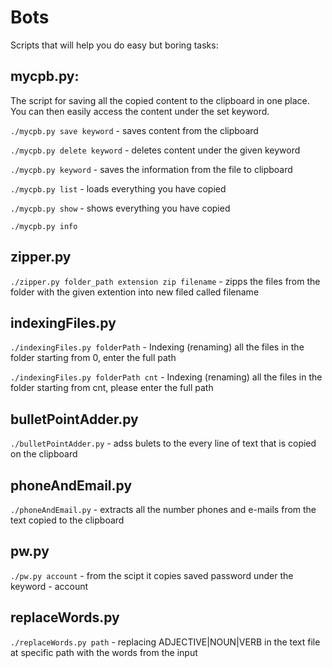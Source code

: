 # Bots

Scripts that will help you do easy but boring tasks:

## mycpb.py:
The script for saving all the copied content to the clipboard in one place. You can then easily access the content under the set keyword.

<code>./mycpb.py save keyword</code>  - saves content from the clipboard 
  
<code>./mycpb.py delete keyword</code>  - deletes content under the given keyword 
  
<code>./mycpb.py  keyword</code>  - saves the information from the file to clipboard
  
<code>./mycpb.py list</code>  - loads everything you have copied 
  
<code>./mycpb.py show</code>  - shows everything you have copied 
  
<code>./mycpb.py info</code>

## zipper.py

<code>./zipper.py folder_path extension zip filename</code> - zipps the files from the folder with the given extention into new filed called filename

## indexingFiles.py

<code>./indexingFiles.py folderPath</code> - Indexing (renaming) all the files in the folder starting from 0, enter the full path

<code>./indexingFiles.py folderPath cnt</code> - Indexing (renaming) all the files in the folder starting from cnt, please enter the full path

## bulletPointAdder.py

<code>./bulletPointAdder.py</code> - adss bulets to the every line of text that is copied on the clipboard

## phoneAndEmail.py

<code>./phoneAndEmail.py</code> - extracts all the number phones and e-mails from the text copied to the clipboard

## pw.py

<code>./pw.py account</code> - from the scipt it copies saved password under the keyword - account

## replaceWords.py

<code>./replaceWords.py path</code> - replacing ADJECTIVE|NOUN|VERB in the text file at specific path with the words from the input



